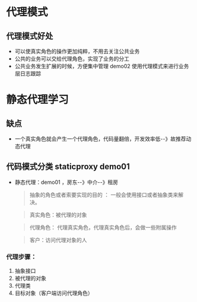 # 代理模式
## 代理模式好处
* 可以使真实角色的操作更加纯粹，不用去关注公共业务
* 公共的业务可以交给代理角色，实现了业务的分工
* 公共业务发生扩展的时候，方便集中管理 demo02 使用代理模式来进行业务层日志跟踪
# 静态代理学习
## 缺点
* 一个真实角色就会产生一个代理角色，代码量翻倍，开发效率低--》故推荐动态代理
## 代码模式分类 staticproxy  demo01
* 静态代理：demo01 ，房东--》中介--》租房 
  > 抽象的角色或者索要实现的目的 ： 一般会使用接口或者抽象类来解决。
          
  > 真实角色：被代理的对象

  > 代理角色： 代理真实角色，代理真实角色后，会做一些附属操作
  
  > 客户：访问代理对象的人                                                                          
       
### 代理步骤：
 1.  抽象接口
 2.  被代理的对象
 3.  代理类
 4.  目标对象（客户端访问代理角色）                                                                     
